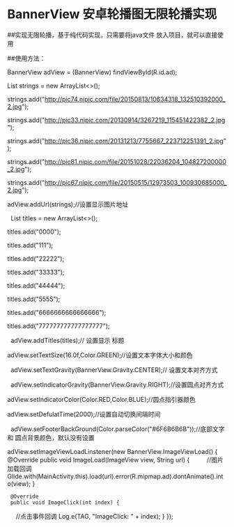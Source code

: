 # BannerView  安卓轮播图无限轮播实现

##实现无限轮播，基于纯代码实现，只需要将java文件 放入项目，就可以直接使用

##使用方法：


   BannerView adView = (BannerView) findViewById(R.id.ad);

   List<String> strings = new ArrayList<>();
        
   strings.add("http://pic74.nipic.com/file/20150813/10634318_132510392000_2.jpg");
        
   strings.add("http://pic33.nipic.com/20130914/3267219_115451422382_2.jpg");
         
   strings.add("http://pic36.nipic.com/20131213/7755667_223712251391_2.jpg");
        
   strings.add("http://pic81.nipic.com/file/20151028/22036204_104827200000_2.jpg");
        
   strings.add("http://pic67.nipic.com/file/20150515/12973503_100930685000_2.jpg");
        
   adView.addUrl(strings);//设置显示图片地址
        
    List<String> titles = new ArrayList<>();
        
   titles.add("0000");
        
   titles.add("111");
        
   titles.add("22222");
        
   titles.add("33333");
        
   titles.add("44444");
        
   titles.add("5555");
        
   titles.add("6666666666666666");
        
   titles.add("777777777777777777");
        
   adView.addTitles(titles);// 设置显示 标题
        
   adView.setTextSize(16.0f,Color.GREEN);//设置文本字体大小和颜色

   adView.setTextGravity(BannerView.Gravity.CENTER);// 设置文本对齐方式

   adView.setIndicatorGravity(BannerView.Gravity.RIGHT);//设置圆点对齐方式

   adView.setIndicatorColor(Color.RED,Color.BLUE);//圆点指引器颜色

   adView.setDefulatTime(2000);//设置自动切换间隔时间
          
   adView.setFooterBackGround(Color.parseColor("#6F6B6B6B"));//底部文字和 圆点背景颜色，默认没有设置
        
        
   adView.setImageViewLoadLinstener(new BannerView.ImageViewLoad() {
     @Override
      public void ImageLoad(ImageView view, String url) {
          //图片加载回调
       Glide.with(MainActivity.this).load(url).error(R.mipmap.ad).dontAnimate().into(view);
       }

     @Override
     public void ImageClick(int index) {
      //点击事件回调
           Log.e(TAG, "ImageClick: " + index);
     }
     });

